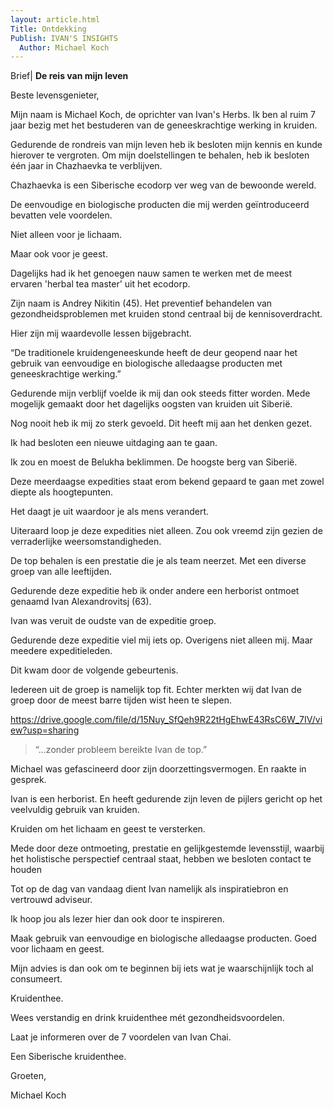 ```yaml
---
layout: article.html
Title: Ontdekking
Publish: IVAN'S INSIGHTS
  Author: Michael Koch
---
```

Brief| **De reis van mijn leven**

Beste levensgenieter, 

Mijn naam is Michael Koch, de oprichter van Ivan's Herbs. Ik ben al ruim 7 jaar bezig met het bestuderen van de geneeskrachtige werking in kruiden. 

Gedurende de rondreis van mijn leven heb ik besloten mijn kennis en kunde hierover te vergroten. Om mijn doelstellingen te behalen, heb ik besloten één jaar in Chazhaevka te verblijven. 

Chazhaevka is een Siberische ecodorp ver weg van de bewoonde wereld.

De eenvoudige en biologische producten die mij werden geïntroduceerd bevatten vele voordelen.

Niet alleen voor je lichaam. 

Maar ook voor je geest. 

Dagelijks had ik het genoegen nauw samen te werken met de meest ervaren 'herbal tea master' uit het ecodorp. 

Zijn naam is Andrey Nikitin (45). Het preventief behandelen van gezondheidsproblemen met kruiden stond centraal bij de kennisoverdracht. 

Hier zijn mij waardevolle lessen bijgebracht. 

“De traditionele kruidengeneeskunde heeft de deur geopend naar het gebruik van eenvoudige en biologische alledaagse producten met geneeskrachtige werking.”

Gedurende mijn verblijf voelde ik mij dan ook steeds fitter worden. Mede mogelijk gemaakt door het dagelijks oogsten van kruiden uit Siberië. 

Nog nooit heb ik mij zo sterk gevoeld. Dit heeft mij aan het denken gezet. 

Ik had besloten een nieuwe uitdaging aan te gaan. 

Ik zou en moest de Belukha beklimmen. De hoogste berg van Siberië. 

Deze meerdaagse expedities staat erom bekend gepaard te gaan met zowel diepte als hoogtepunten. 

Het daagt je uit waardoor je als mens verandert. 

Uiteraard loop je deze expedities niet alleen. Zou ook vreemd zijn gezien de verraderlijke weersomstandigheden.

De top behalen is een prestatie die je als team neerzet. Met een diverse groep van alle leeftijden. 

Gedurende deze expeditie heb ik onder andere een herborist ontmoet genaamd Ivan Alexandrovitsj (63). 

Ivan was veruit de oudste van de expeditie groep. 

Gedurende deze expeditie viel mij iets op. Overigens niet alleen mij. Maar meedere expeditieleden. 

Dit kwam door de volgende gebeurtenis. 

Iedereen uit de groep is namelijk top fit. Echter merkten wij dat Ivan de groep door de meest barre tijden wist heen te slepen. 

https://drive.google.com/file/d/15Nuy_SfQeh9R22tHgEhwE43RsC6W_7IV/view?usp=sharing
> “...zonder probleem bereikte Ivan de top.”

Michael was gefascineerd door zijn doorzettingsvermogen. En raakte in gesprek.

Ivan is een herborist. En heeft gedurende zijn leven de pijlers gericht op het veelvuldig gebruik van kruiden. 

Kruiden om het lichaam en geest te versterken. 

Mede door deze ontmoeting, prestatie en gelijkgestemde levensstijl, waarbij het holistische perspectief centraal staat, hebben we besloten contact te houden

Tot op de dag van vandaag dient Ivan namelijk als inspiratiebron en vertrouwd adviseur.

Ik hoop jou als lezer hier dan ook door te inspireren. 

Maak gebruik van eenvoudige en biologische alledaagse producten. Goed voor lichaam en geest. 

Mijn advies is dan ook om te beginnen bij iets wat je waarschijnlijk toch al consumeert. 

Kruidenthee.

Wees verstandig en drink kruidenthee mét gezondheidsvoordelen. 

Laat je informeren over de 7 voordelen van Ivan Chai. 

Een Siberische kruidenthee. 

Groeten,

Michael Koch 


